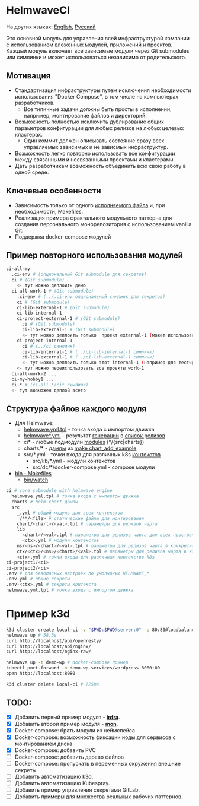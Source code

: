 # HelmwaveCI

На других языках: [English](README.md), [Русский](README.ru.md)

Это основной модуль для управления всей инфраструктурой компании с использованием вложенных модулей, приложений и проектов. Каждый модуль включает все зависимые модули через Git submodules или симлинки и может использоваться независимо от родительского.

## Мотивация

- Стандартизация инфраструктуры путем исключения необходимости использования "Docker Compose", в том числе на компьютерах разработчиков.
  - Все типичные задачи должны быть просты в исполнении, например, монтирование файлов и директорий.
- Возможность полностью исключить дублирование общих параметров конфигурации для любых релизов на любых целевых кластерах.
  - Один коммит должен описывать состояние сразу всех управляемых зависимых и не зависмых инфраструктур.
- Возможность легко повторно использовать все конфигурации между связанными и несвязанными проектами и кластерами.
- Дать разработчикам возможность объединить всю свою работу в одной среде.

## Ключевые особенности

- Зависимость только от одного [исполняемого файла](https://github.com/helmwave/helmwave) и, при необходимости, Makefiles.
- Реализация примера фрактального модульного паттерна для создания персонального монорепозитория с использованием vanilla Git.
- Поддержка docker-compose модулей

## Пример повторного использования модулей

```sh
ci-all-my
  .ci-env # (опциональный Git submodule для секретов)
  ci # (Git submodule)
    <- тут можно деплоить демо
  ci-all-work-1 # (Git submodule)
    .ci-env # (../.ci-env опциональный симлинк для секретов)
    ci # (Git submodule)
    ci-lib-external-1 # (Git submodule)
    ci-lib-internal-1
    ci-project-external-1 # (Git submodule)
      ci # (Git submodule)
      ci-lib-external-1 # (Git submodule)
      <- тут можно деплоить только  проект external-1 (может использоваться внешними клиентами)
    ci-project-internal-1
      ci # (../ci симлинк)
      ci-lib-internal-1 # (../ci-lib-internal-1 симлинк)
      ci-lib-external-1 # (../ci-lib-external-1 симлинк)
      <- тут можно деплоить только этот internal-1 (например для тестирования перед конвертацией во внешний проект)
    <- тут можно переиспользовать все проекты work-1
  ci-all-work-2 ...
  ci-my-hobby1 ...
  ci-* # (ci-all-*/ci* симлинк)
  <- тут возможен деплой всего
```

## Структура файлов каждого модуля

- Для Helmwave:
  - [helmwave.yml.tpl](helmwave.yml.tpl) - точка входа с импортом движка
  - [helmwave*.yml](helmwave.example.yaml) - результат [генерации](https://docs.helmwave.app/0.41.x/cli/#yml) в [список релизов](https://docs.helmwave.app/0.41.x/yaml/)
  - ci* - любые подмодули [modules](#Modules) (*/{src|charts})
  - charts/* - [дампы](bin/chart.mk) из [make chart_add_example](charts.ini)
  - src/*.yml - точки входа для различных k8s [контекстов](src/local.yml)
    - src/lib/*.yml - модули контекстов
    - src/dc/*/docker-compose.yml - compose модули
- [bin - Makefiles](bin/bin.md)
  - [bin/watch](bin/watch.md)

```sh
ci # core submodule with helmwave engine
  helmwave.yml.tpl # точка входа с импортом движка
  charts # helm chart дампы
  src
    _.yml # общий модуль для всех контекстов
    _/**/<file> # статические файлы для монтирования
    chart/<chart>/<val>.tpl # параметры для релизов чарта
    lib
      <chart>/<val>.tpl # параметры для релизов чарта для всех пространств имен
      <ctx>.yml # модули контекстов
    ns/<ns>/<chart>/<val>.tpl # параметры для релизов чарта в конкретном пространстве имен
    ctx/<ctx>/<ns>/<chart>/<val>.tpl # параметры для релизов чарта в конкретном пространстве имен и контексте
    <ctx>.yml # точки входа для различных контекстов k8s
ci-project1/<ci>
ci-project2/<ci>
.env # для безопасных настроек по умолчанию HELMWAVE_*
.env.yml # общие секреты
.env-<ctx>.yml # секреты контекста
helmwave.yml.tpl # точка входа с импортом движка
```

# Пример k3d

```sh
k3d cluster create local-ci -v "$PWD:$PWD@server:0" -p 80:80@loadbalancer --k3s-arg "--disable=traefik,local-storage,metrics-server@server:0" # 13.1s
helmwave up # 58.5s
curl http://localhost/api/openresty/
curl http://localhost/api/nginx/
curl http://localhost/nginx-raw/

helmwave up -t demo-wp # docker-compose пример
kubectl port-forward -n demo-wp services/wordpress 8080:80
open http://localhost:8080

k3d cluster delete local-ci # 725ms
```

## TODO:

- [x] Добавить первый пример модуля - [**infra**](https://github.com/HelmCI/ci-infra).
- [x] Добавить второй пример модуля - [**mon**](https://github.com/HelmCI/ci-mon).
- [x] Docker-compose: брать модули из неймспейса 
- [x] Docker-compose: возможность фиксации ноды для сервисов с монтированием диска
- [x] Docker-compose: добавить PVC
- [ ] Docker-compose: добавить дерево файлов
- [ ] Docker-compose: пропускать в переменных окружения внешние секреты
- [ ] Добавить автоматизацию k3d.
- [ ] Добавить автоматизацию Kubespray.
- [ ] Добавить пример управления секретами GitLab.
- [ ] Добавить примеры для множества реальных рабочих паттернов.